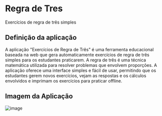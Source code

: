 # Regra de Tres
Exercícios de regra de três simples

## Definição da aplicação

A aplicação "Exercícios de Regra de Três" é uma ferramenta educacional baseada na web que gera automaticamente exercícios de regra de três simples para os estudantes praticarem. A regra de três é uma técnica matemática utilizada para resolver problemas que envolvem proporções. A aplicação oferece uma interface simples e fácil de usar, permitindo que os estudantes gerem novos exercícios, vejam as respostas e os cálculos envolvidos e imprimam os exercícios para praticar offline.

## Imagem da Aplicação

![image](https://user-images.githubusercontent.com/101942554/227043780-c19e3d73-4ec1-4162-9431-d1b40832ef97.png)


